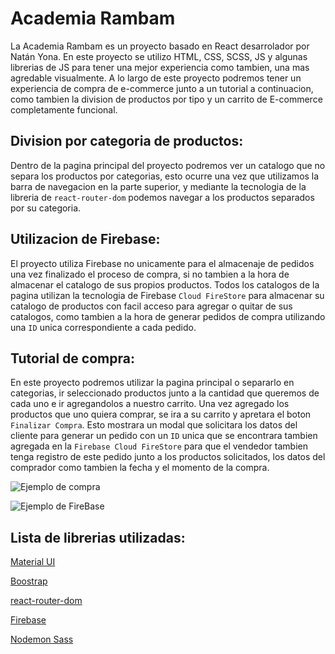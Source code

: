 # Academia Rambam

La Academia Rambam es un proyecto basado en React desarrolador por Natán Yona. En este proyecto se utilizo HTML, CSS, SCSS, JS y algunas librerias de JS para tener una mejor experiencia como tambien, una mas agredable visualmente.
A lo largo de este proyecto podremos tener un experiencia de compra de e-commerce junto a un tutorial a continuacion, como tambien la division de productos por tipo y un carrito de E-commerce completamente funcional.

## Division por categoria de productos:

Dentro de la pagina principal del proyecto podremos ver un catalogo que no separa los productos por categorias, esto ocurre una vez que utilizamos la barra de navegacion en la parte superior, y mediante la tecnologia de la libreria de `react-router-dom` podemos navegar a los productos separados por su categoria.

## Utilizacion de Firebase:

El proyecto utiliza Firebase no unicamente para el almacenaje de pedidos una vez finalizado el proceso de compra, si no tambien a la hora de almacenar el catalogo de sus propios productos. Todos los catalogos de la pagina utilizan la tecnologia de Firebase `Cloud FireStore` para almacenar su catalogo de productos con facil acceso para agregar o quitar de sus catalogos, como tambien a la hora de generar pedidos de compra utilizando una `ID` unica correspondiente a cada pedido.
 
## Tutorial de compra:

En este proyecto podremos utilizar la pagina principal o separarlo en categorias, ir seleccionado productos junto a la cantidad que queremos de cada uno e ir agregandolos a nuestro carrito.
Una vez agregado los productos que uno quiera comprar, se ira a su carrito y apretara el boton `Finalizar Compra`. Esto mostrara un modal que solicitara los datos del cliente para generar un pedido con un `ID` unica que se encontrara tambien agregada en la `Firebase Cloud FireStore` para que el vendedor tambien tenga registro de este pedido junto a los productos solicitados, los datos del comprador como tambien la fecha y el momento de la compra.

![Ejemplo de compra](https://media.giphy.com/media/oUftK83DH8w1gnEJUc/giphy.gif)

![Ejemplo de FireBase](https://cdn.discordapp.com/attachments/429833252656644097/1018969633891549284/unknown.png)
## Lista de librerias utilizadas:

[Material UI](https://mui.com/)

[Boostrap](https://www.npmjs.com/package/bootstrap)

[react-router-dom](https://www.npmjs.com/package/react-router-dom)

[Firebase](https://firebase.google.com/) 

[Nodemon Sass](https://www.npmjs.com/package/nodemon)

